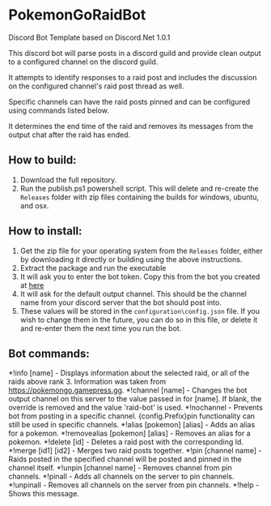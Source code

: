 # PokemonGoRaidBot
Discord Bot Template based on Discord.Net 1.0.1

This discord bot will parse posts in a discord guild and provide clean output to a configured channel on the discord guild.

It attempts to identify responses to a raid post and includes the discussion on the configured channel's raid post thread as well.

Specific channels can have the raid posts pinned and can be configured using commands listed below.

It determines the end time of the raid and removes its messages from the output chat after the raid has ended.

## How to build:
1. Download the full repository.
1. Run the publish.ps1 powershell script.  This will delete and re-create the `Releases` folder with zip files containing the builds for windows, ubuntu, and osx.

## How to install:
1. Get the zip file for your operating system from the `Releases` folder, either by downloading it directly or building using the above instructions.
1. Extract the package and run the executable
  1. It will ask you to enter the bot token.  Copy this from the bot you created at [here](https://discordapp.com/developers/applications/me)
  1. It will ask for the default output channel.  This should be the channel name from your discord server that the bot should post into.
  1. These values will be stored in the `configuration\config.json` file.  If you wish to change them in the future, you can do so in this file, or delete it and re-enter them the next time you run the bot.

## Bot commands:
*!info [name] - Displays information about the selected raid, or all of the raids above rank 3.  Information was taken from https://pokemongo.gamepress.gg.
*!channel [name] - Changes the bot output channel on this server to the value passed in for [name].  If blank, the override is removed and the value 'raid-bot' is used.
*!nochannel - Prevents bot from posting in a specific channel.  {config.Prefix}pin functionality can still be used in specific channels.
*!alias [pokemon] [alias] - Adds an alias for a pokemon.
*!removealias [pokemon] [alias] - Removes an alias for a pokemon.
*!delete [id] - Deletes a raid post with the corresponding Id.
*!merge [id1] [id2] - Merges two raid posts together.
*!pin [channel name] - Raids posted in the specified channel will be posted and pinned in the channel itself.
*!unpin [channel name] - Removes channel from pin channels.
*!pinall - Adds all channels on the server to pin channels.
*!unpinall - Removes all channels on the server from pin channels.
*!help - Shows this message.